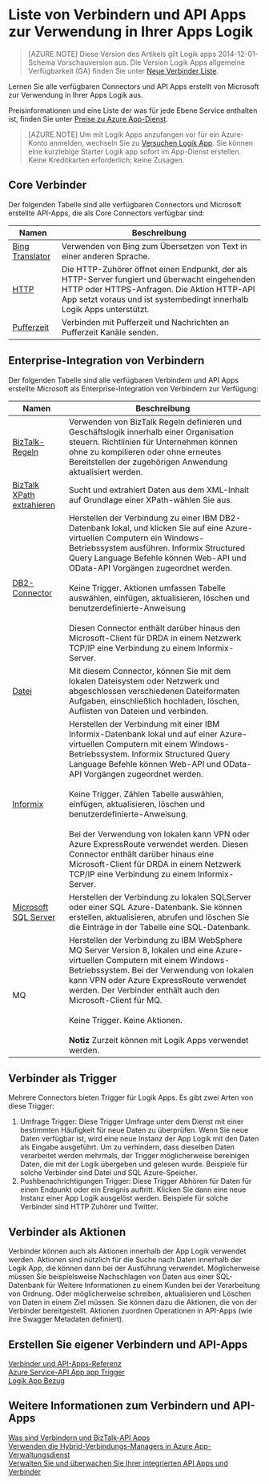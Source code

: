 <properties
    pageTitle="Liste der verfügbaren Verbindern und API Apps | Microsoft Azure-App-Verwaltungsdienst"
    description="Erfahren Sie mehr über die Verbinder und API-Apps in Azure App-Verwaltungsdienst"
    services="logic-apps"
    documentationCenter=""
    authors="MandiOhlinger"
    manager="erikre"
    editor="cgronlun"/>

<tags
    ms.service="logic-apps"
    ms.workload="integration"
    ms.tgt_pltfrm="na"
    ms.devlang="na"
    ms.topic="get-started-article"
    ms.date="09/01/2016"
    ms.author="mandia"/>


# <a name="list-of-connectors-and-api-apps-to-use-in-your-logic-apps"></a>Liste von Verbindern und API Apps zur Verwendung in Ihrer Apps Logik
>[AZURE.NOTE] Diese Version des Artikels gilt Logik apps 2014-12-01-Schema Vorschauversion aus. Die Version Logik Apps allgemeine Verfügbarkeit (GA) finden Sie unter [Neue Verbinder Liste](../connectors/apis-list.md).

Lernen Sie alle verfügbaren Connectors und API Apps erstellt von Microsoft zur Verwendung in Ihrer Apps Logik aus.

Preisinformationen und eine Liste der was für jede Ebene Service enthalten ist, finden Sie unter [Preise zu Azure App-Dienst](https://azure.microsoft.com/pricing/details/app-service/).

> [AZURE.NOTE] Um mit Logik Apps anzufangen vor für ein Azure-Konto anmelden, wechseln Sie zu [Versuchen Logik App](https://tryappservice.azure.com/?appservice=logic). Sie können eine kurzlebige Starter Logik app sofort im App-Dienst erstellen. Keine Kreditkarten erforderlich; keine Zusagen.

## <a name="core-connectors"></a>Core Verbinder
Der folgenden Tabelle sind alle verfügbaren Connectors und Microsoft erstellte API-Apps, die als Core Connectors verfügbar sind:

Namen | Beschreibung
--- | ---
[Bing Translator](https://azure.microsoft.com/marketplace/partners/bing/microsofttranslator/) | Verwenden von Bing zum Übersetzen von Text in einer anderen Sprache.
[HTTP](app-service-logic-connector-http.md) | Die HTTP-Zuhörer öffnet einen Endpunkt, der als HTTP-Server fungiert und überwacht eingehenden HTTP oder HTTPS-Anfragen. Die Aktion HTTP-API App setzt voraus und ist systembedingt innerhalb Logik Apps unterstützt.
[Pufferzeit](app-service-logic-connector-slack.md) | Verbinden mit Pufferzeit und Nachrichten an Pufferzeit Kanäle senden.


## <a name="enterprise-integration-connectors"></a>Enterprise-Integration von Verbindern
Der folgenden Tabelle sind alle verfügbaren Verbindern und API Apps erstellte Microsoft als Enterprise-Integration von Verbindern zur Verfügung:

Namen  | Beschreibung
------------- | -------------
[BizTalk-Regeln](app-service-logic-use-biztalk-rules.md) | Verwenden von BizTalk Regeln definieren und Geschäftslogik innerhalb einer Organisation steuern. Richtlinien für Unternehmen können ohne zu kompilieren oder ohne erneutes Bereitstellen der zugehörigen Anwendung aktualisiert werden.
[BizTalk XPath extrahieren](app-service-logic-xpath-extract.md) | Sucht und extrahiert Daten aus dem XML-Inhalt auf Grundlage einer XPath-wählen Sie aus.
[DB2-Connector](app-service-logic-connector-db2.md) | Herstellen der Verbindung zu einer IBM DB2-Datenbank lokal, und klicken Sie auf eine Azure-virtuellen Computern ein Windows-Betriebssystem ausführen. Informix Structured Query Language Befehle können Web-API und OData-API Vorgängen zugeordnet werden. <br/><br/>Keine Trigger. Aktionen umfassen Tabelle auswählen, einfügen, aktualisieren, löschen und benutzerdefinierte-Anweisung<br/><br/>Diesen Connector enthält darüber hinaus den Microsoft-Client für DRDA in einem Netzwerk TCP/IP eine Verbindung zu einem Informix-Server.
[Datei](app-service-logic-connector-file.md) | Mit diesem Connector, können Sie mit dem lokalen Dateisystem oder Netzwerk und abgeschlossen verschiedenen Dateiformaten Aufgaben, einschließlich hochladen, löschen, Auflisten von Dateien und verbinden.
[Informix](app-service-logic-connector-informix.md) | Herstellen der Verbindung mit einer IBM Informix-Datenbank lokal und auf einer Azure-virtuellen Computern mit einem Windows-Betriebssystem. Informix Structured Query Language Befehle können Web-API und OData-API Vorgängen zugeordnet werden.<br/><br/>Keine Trigger. Zählen Tabelle auswählen, einfügen, aktualisieren, löschen und benutzerdefinierte-Anweisung.<br/><br/>Bei der Verwendung von lokalen kann VPN oder Azure ExpressRoute verwendet werden. Diesen Connector enthält darüber hinaus eine Microsoft-Client für DRDA in einem Netzwerk TCP/IP eine Verbindung zu einem Informix-Server.
[Microsoft SQL Server](app-service-logic-connector-sql.md) | Herstellen der Verbindung zu lokalen SQLServer oder einer SQL Azure-Datenbank. Sie können erstellen, aktualisieren, abrufen und löschen Sie die Einträge in der Tabelle eine SQL-Datenbank.
MQ | Herstellen der Verbindung zu IBM WebSphere MQ Server Version 8, lokalen und eine Azure-virtuellen Computern mit einem Windows-Betriebssystem. Bei der Verwendung von lokalen kann VPN oder Azure ExpressRoute verwendet werden. Der Verbinder enthält auch den Microsoft-Client für MQ.<br/><br/>Keine Trigger. Keine Aktionen.<br/><br/>**Notiz** Zurzeit können mit Logik Apps verwendet werden.

## <a name="connectors-as-triggers"></a>Verbinder als Trigger
Mehrere Connectors bieten Trigger für Logik Apps. Es gibt zwei Arten von diese Trigger:

1. Umfrage Trigger: Diese Trigger Umfrage unter dem Dienst mit einer bestimmten Häufigkeit für neue Daten zu überprüfen. Wenn Sie neue Daten verfügbar ist, wird eine neue Instanz der App Logik mit den Daten als Eingabe ausgeführt. Um zu verhindern, dass dieselben Daten verarbeitet werden mehrmals, der Trigger möglicherweise bereinigen Daten, die mit der Logik übergeben und gelesen wurde. Beispiele für solche Verbinder sind Datei und SQL Azure-Speicher.
2. Pushbenachrichtigungen Trigger: Diese Trigger Abhören für Daten für einen Endpunkt oder ein Ereignis auftritt. Klicken Sie dann eine neue Instanz einer App Logik ausgelöst werden. Beispiele für solche Verbinder sind HTTP Zuhörer und Twitter.

## <a name="connectors-as-actions"></a>Verbinder als Aktionen
Verbinder können auch als Aktionen innerhalb der App Logik verwendet werden. Aktionen sind nützlich für die Suche nach Daten innerhalb der Logik App, die können dann bei der Ausführung verwendet. Möglicherweise müssen Sie beispielsweise Nachschlagen von Daten aus einer SQL-Datenbank für Weitere Informationen zu einem Kunden bei der Verarbeitung von Ordnung. Oder möglicherweise schreiben, aktualisieren und Löschen von Daten in einem Ziel müssen. Sie können dazu die Aktionen, die von der Verbinder bereitgestellt. Aktionen zuordnen Operationen in API-Apps (wie ihre Swagger Metadaten definiert).

## <a name="create-your-own-connectors-and-api-apps"></a>Erstellen Sie eigener Verbindern und API-Apps
[Verbinder und API-Apps-Referenz](http://aka.ms/appservicesconnectorreference)  
[Azure Service-API App app Trigger](../app-service-api/app-service-api-dotnet-triggers.md)  
[Logik App Bezug](https://msdn.microsoft.com/library/azure/dn948510.aspx)

## <a name="more-on-connectors-and-api-apps"></a>Weitere Informationen zum Verbindern und API-Apps
[Was sind Verbindern und BizTalk-API Apps](app-service-logic-what-are-biztalk-api-apps.md)  
[Verwenden die Hybrid-Verbindungs-Managers in Azure App-Verwaltungsdienst](app-service-logic-hybrid-connection-manager.md)  
[Verwalten Sie und überwachen Sie Ihrer integrierten API Apps und Verbinder](app-service-logic-monitor-your-connectors.md)
